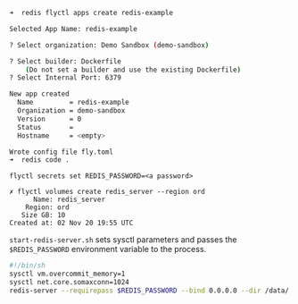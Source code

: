 ```sh
➜  redis flyctl apps create redis-example

Selected App Name: redis-example

? Select organization: Demo Sandbox (demo-sandbox)

? Select builder: Dockerfile
    (Do not set a builder and use the existing Dockerfile)
? Select Internal Port: 6379

New app created
  Name         = redis-example
  Organization = demo-sandbox
  Version      = 0
  Status       =
  Hostname     = <empty>

Wrote config file fly.toml
➜  redis code .
```

```
flyctl secrets set REDIS_PASSWORD=<a password>
```

```
✗ flyctl volumes create redis_server --region ord
      Name: redis_server
    Region: ord
   Size GB: 10
Created at: 02 Nov 20 19:55 UTC
```

`start-redis-server.sh` sets sysctl parameters and passes the `$REDIS_PASSWORD` environment variable to the process.
```sh
#!/bin/sh
sysctl vm.overcommit_memory=1
sysctl net.core.somaxconn=1024
redis-server --requirepass $REDIS_PASSWORD --bind 0.0.0.0 --dir /data/
```